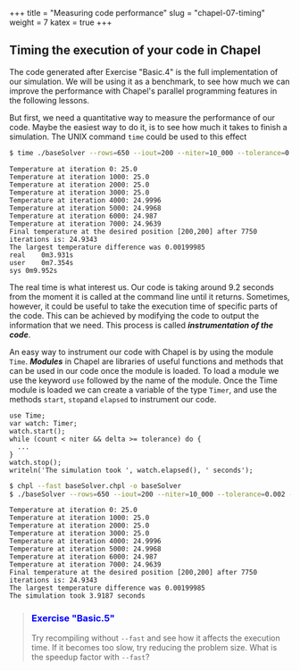 +++
title = "Measuring code performance"
slug = "chapel-07-timing"
weight = 7
katex = true
+++

## Timing the execution of your code in Chapel

The code generated after Exercise "Basic.4" is the full implementation of our simulation. We will be using it
as a benchmark, to see how much we can improve the performance with Chapel's parallel programming features in
the following lessons.

But first, we need a quantitative way to measure the performance of our code. Maybe the easiest way to do it,
is to see how much it takes to finish a simulation. The UNIX command `time` could be used to this effect

```sh
$ time ./baseSolver --rows=650 --iout=200 --niter=10_000 --tolerance=0.002 --nout=1000
```
```chpl
Temperature at iteration 0: 25.0
Temperature at iteration 1000: 25.0
Temperature at iteration 2000: 25.0
Temperature at iteration 3000: 25.0
Temperature at iteration 4000: 24.9996
Temperature at iteration 5000: 24.9968
Temperature at iteration 6000: 24.987
Temperature at iteration 7000: 24.9639
Final temperature at the desired position [200,200] after 7750 iterations is: 24.9343
The largest temperature difference was 0.00199985
real	0m3.931s
user	0m7.354s
sys	0m9.952s
```

The real time is what interest us. Our code is taking around 9.2 seconds from the moment it is called at
the command line until it returns. Sometimes, however, it could be useful to take the execution time of
specific parts of the code. This can be achieved by modifying the code to output the information that we
need. This process is called **_instrumentation of the code_**.

An easy way to instrument our code with Chapel is by using the module `Time`. **_Modules_** in Chapel are
libraries of useful functions and methods that can be used in our code once the module is loaded. To load
a module we use the keyword `use` followed by the name of the module. Once the Time module is loaded we
can create a variable of the type `Timer`, and use the methods `start`, `stop`and `elapsed` to instrument
our code.

```chpl
use Time;
var watch: Timer;
watch.start();
while (count < niter && delta >= tolerance) do {
  ...
}
watch.stop();
writeln('The simulation took ', watch.elapsed(), ' seconds');
```
```sh
$ chpl --fast baseSolver.chpl -o baseSolver
$ ./baseSolver --rows=650 --iout=200 --niter=10_000 --tolerance=0.002 --nout=1000
```
```chpl
Temperature at iteration 0: 25.0
Temperature at iteration 1000: 25.0
Temperature at iteration 2000: 25.0
Temperature at iteration 3000: 25.0
Temperature at iteration 4000: 24.9996
Temperature at iteration 5000: 24.9968
Temperature at iteration 6000: 24.987
Temperature at iteration 7000: 24.9639
Final temperature at the desired position [200,200] after 7750 iterations is: 24.9343
The largest temperature difference was 0.00199985
The simulation took 3.9187 seconds
```

> ### <font style="color:blue">Exercise "Basic.5"</font>
> Try recompiling without `--fast` and see how it affects the execution time. If it becomes too slow, try
> reducing the problem size. What is the speedup factor with `--fast`?
